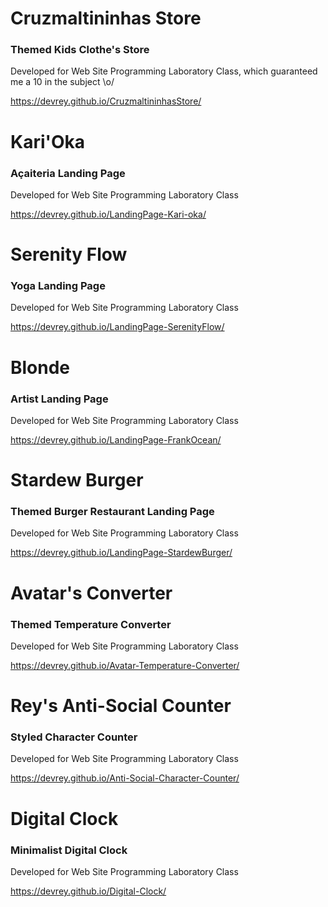 <h1>Cruzmaltininhas Store</h1>
<h3>Themed Kids Clothe's Store</h3>
<p>Developed for Web Site Programming Laboratory Class, which guaranteed me a 10 in the subject \o/</p>

https://devrey.github.io/CruzmaltininhasStore/

<h1>Kari'Oka</h1>
<h3>Açaiteria Landing Page</h3>
<p>Developed for Web Site Programming Laboratory Class</p>

https://devrey.github.io/LandingPage-Kari-oka/

<h1>Serenity Flow</h1>
<h3>Yoga Landing Page</h3>
<p>Developed for Web Site Programming Laboratory Class</p>

https://devrey.github.io/LandingPage-SerenityFlow/

<h1>Blonde</h1>
<h3>Artist Landing Page</h3>
<p>Developed for Web Site Programming Laboratory Class</p>

https://devrey.github.io/LandingPage-FrankOcean/

<h1>Stardew Burger</h1>
<h3>Themed Burger Restaurant Landing Page</h3>
<p>Developed for Web Site Programming Laboratory Class</p>

https://devrey.github.io/LandingPage-StardewBurger/

<h1>Avatar's Converter</h1>
<h3>Themed Temperature Converter</h3>
<p>Developed for Web Site Programming Laboratory Class</p>

https://devrey.github.io/Avatar-Temperature-Converter/

<h1>Rey's Anti-Social Counter</h1>
<h3>Styled Character Counter</h3>
<p>Developed for Web Site Programming Laboratory Class</p>

https://devrey.github.io/Anti-Social-Character-Counter/

<h1>Digital Clock</h1>
<h3>Minimalist Digital Clock</h3>
<p>Developed for Web Site Programming Laboratory Class</p>

https://devrey.github.io/Digital-Clock/

